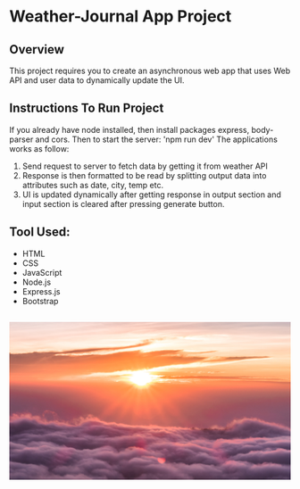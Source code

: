 # Weather-Journal App Project

## Overview
This project requires you to create an asynchronous web app that uses Web API and user data to dynamically update the UI.

## Instructions To Run Project
If you already have node installed, then install packages express, body-parser and cors.
Then to start the server: 'npm run dev'
The applications works as follow:
1. Send request to server to fetch data by getting it from weather API 
2. Response is then formatted to be read by splitting output data into attributes such as date, city, temp etc.
3. UI is updated dynamically after getting response in output section and input section is cleared after pressing generate button.


## Tool Used:
* HTML
* CSS
* JavaScript
* Node.js
* Express.js
* Bootstrap

![Picture of background application](img/weatherBg.jpg)
---------------------------------------------------
